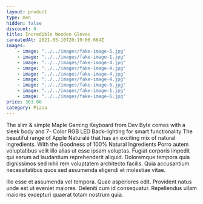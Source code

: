 ```yaml
---
layout: product
type: men
hidden: false
discount: 0
title: Incredible Wooden Gloves
careatedAt: 2021-05-10T20:19:06.664Z
images:
    - image: "../../images/fake-image-5.jpg"
    - image: "../../images/fake-image-1.jpg"
    - image: "../../images/fake-image-4.jpg"
    - image: "../../images/fake-image-4.jpg"
    - image: "../../images/fake-image-4.jpg"
    - image: "../../images/fake-image-4.jpg"
    - image: "../../images/fake-image-6.jpg"
    - image: "../../images/fake-image-1.jpg"
    - image: "../../images/fake-image-6.jpg"
price: 303.00
category: Pizza
---
```

The slim & simple Maple Gaming Keyboard from Dev Byte comes with a sleek body and 7- Color RGB LED Back-lighting for smart functionality
The beautiful range of Apple Naturalé that has an exciting mix of natural ingredients. With the Goodness of 100% Natural Ingredients
Porro autem voluptatibus velit illo alias ut esse ipsam voluptas. Fugiat corporis impedit qui earum ad laudantium reprehenderit aliquid. Doloremque tempora quia dignissimos sed nihil rem voluptatem architecto facilis. Quia accusantium necessitatibus quos sed assumenda eligendi et molestiae vitae.
 Illo esse et assumenda vel tempora. Quae asperiores odit. Provident natus unde est ut eveniet maiores. Deleniti cum id consequatur. Repellendus ullam maiores excepturi quaerat totam nostrum quia.
